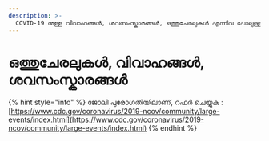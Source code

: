 ```yaml
---
description: >-
  COVID-19 നുള്ള വിവാഹങ്ങൾ, ശവസംസ്കാരങ്ങൾ, ഒത്തുചേരലുകൾ എന്നിവ പോലുള്ള കമ്മ്യൂണിറ്റി ഇവന്റുകൾ എങ്ങനെ കൈകാര്യം ചെയ്യാം?
---
```


# ഒത്തുചേരലുകൾ, വിവാഹങ്ങൾ, ശവസംസ്കാരങ്ങൾ
{% hint style="info" %}
ജോലി പുരോഗതിയിലാണ്, റഫർ ചെയ്യുക : [https://www.cdc.gov/coronavirus/2019-ncov/community/large-events/index.html](https://www.cdc.gov/coronavirus/2019-ncov/community/large-events/index.html)
{% endhint %}

